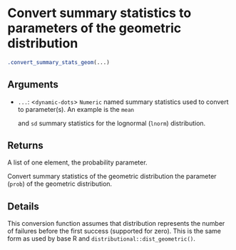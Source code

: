 # Convert summary statistics to parameters of the geometric distribution

```r
.convert_summary_stats_geom(...)
```

## Arguments

- `...`: <`dynamic-dots`> `Numeric` named summary statistics used to convert to parameter(s). An example is the `mean`
    
    and `sd` summary statistics for the lognormal (`lnorm`) distribution.

## Returns

A list of one element, the probability parameter.

Convert summary statistics of the geometric distribution the parameter (`prob`) of the geometric distribution.

## Details

This conversion function assumes that distribution represents the number of failures before the first success (supported for zero). This is the same form as used by base R and `distributional::dist_geometric()`.
